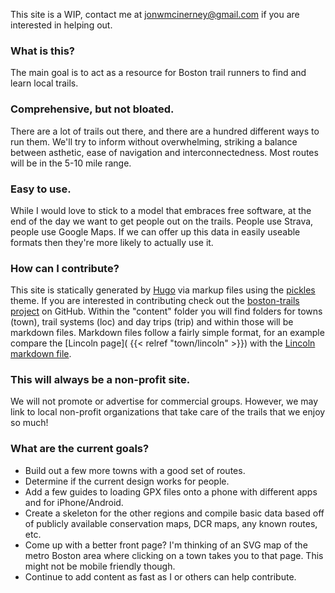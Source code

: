 This site is a WIP, contact me at jonwmcinerney@gmail.com if you are interested in helping out.

### What is this?
The main goal is to act as a resource for Boston trail runners to find and learn local trails.

### Comprehensive, but not bloated.
There are a lot of trails out there, and there are a hundred different ways to run them. We'll try to inform without overwhelming, striking a balance between asthetic, ease of navigation and interconnectedness. Most routes will be in the 5-10 mile range.

### Easy to use.
While I would love to stick to a model that embraces free software, at the end of the day we want to get people out on the trails. People use Strava, people use Google Maps. If we can offer up this data in easily useable formats then they're more likely to actually use it.

### How can I contribute?
This site is statically generated by [Hugo](https://gohugo.io/) via markup files using the [pickles](https://github.com/mismith0227/hugo_theme_pickles) theme. If you are interested in contributing check out the [boston-trails project](https://github.com/jmcinerney/boston-trails) on GitHub. Within the "content" folder you will find folders for towns (town), trail systems (loc) and day trips (trip) and within those will be markdown files. Markdown files follow a fairly simple format, for an example compare the [Lincoln page]( {{< relref "town/lincoln" >}}) with the [Lincoln markdown file](https://raw.githubusercontent.com/jmcinerney/boston-trails/master/content/town/lincoln.md).

### This will always be a non-profit site.
We will not promote or advertise for commercial groups. However, we may link to local non-profit organizations that take care of the trails that we enjoy so much!

### What are the current goals?
- Build out a few more towns with a good set of routes.
- Determine if the current design works for people.
- Add a few guides to loading GPX files onto a phone with different apps and for iPhone/Android.
- Create a skeleton for the other regions and compile basic data based off of publicly available conservation maps, DCR maps, any known routes, etc.
- Come up with a better front page? I'm thinking of an SVG map of the metro Boston area where clicking on a town takes you to that page. This might not be mobile friendly though.
- Continue to add content as fast as I or others can help contribute.
